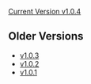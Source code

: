[Current Version v1.0.4](https://unstoppabledomains.github.io/resolution//v1.0.4/)

## Older Versions

* [v1.0.3](https://unstoppabledomains.github.io/resolution//v1.0.3/)
* [v1.0.2](https://unstoppabledomains.github.io/resolution//v1.0.2/)
* [v1.0.1](https://unstoppabledomains.github.io/resolution//v1.0.1/)
